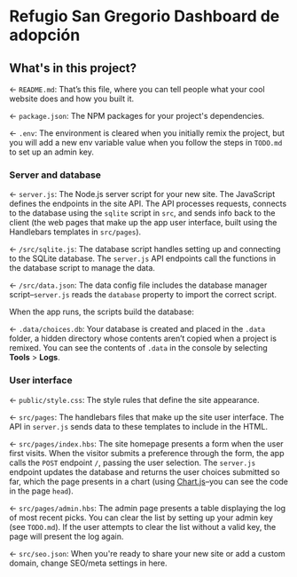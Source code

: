 # Refugio San Gregorio Dashboard de adopción

## What's in this project?

← `README.md`: That’s this file, where you can tell people what your cool website does and how you built it.

← `package.json`: The NPM packages for your project's dependencies.

← `.env`: The environment is cleared when you initially remix the project, but you will add a new env variable value when you follow the steps in `TODO.md` to set up an admin key.

### Server and database

← `server.js`: The Node.js server script for your new site. The JavaScript defines the endpoints in the site API. The API processes requests, connects to the database using the `sqlite` script in `src`, and sends info back to the client (the web pages that make up the app user interface, built using the Handlebars templates in `src/pages`).

← `/src/sqlite.js`: The database script handles setting up and connecting to the SQLite database. The `server.js` API endpoints call the functions in the database script to manage the data.

← `/src/data.json`: The data config file includes the database manager script–`server.js` reads the `database` property to import the correct script.

When the app runs, the scripts build the database:

← `.data/choices.db`: Your database is created and placed in the `.data` folder, a hidden directory whose contents aren’t copied when a project is remixed. You can see the contents of `.data` in the console by selecting __Tools__ >  __Logs__.

### User interface

← `public/style.css`: The style rules that define the site appearance.

← `src/pages`: The handlebars files that make up the site user interface. The API in `server.js` sends data to these templates to include in the HTML.

← `src/pages/index.hbs`: The site homepage presents a form when the user first visits. When the visitor submits a preference through the form, the app calls the `POST` endpoint `/`, passing the user selection. The `server.js` endpoint updates the database and returns the user choices submitted so far, which the page presents in a chart (using [Chart.js](https://www.chartjs.org/docs/)–you can see the code in the page `head`).

← `src/pages/admin.hbs`: The admin page presents a table displaying the log of most recent picks. You can clear the list by setting up your admin key (see `TODO.md`). If the user attempts to clear the list without a valid key, the page will present the log again.

← `src/seo.json`: When you're ready to share your new site or add a custom domain, change SEO/meta settings in here.
